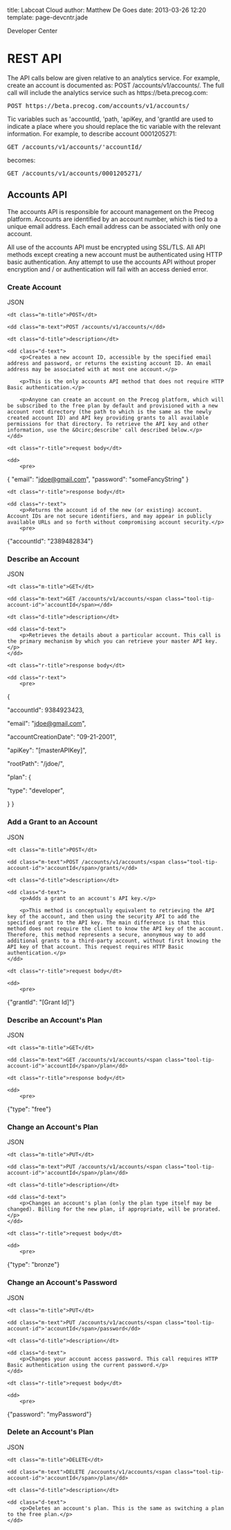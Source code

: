title: Labcoat Cloud
author: Matthew De Goes
date: 2013-03-26 12:20
template: page-devcntr.jade

<span class="page-title">Developer Center</span>
<h1>REST API</h1>

<p>The API calls below are given relative to an analytics service. For example, create an account is documented as: POST /accounts/v1/accounts/. The full call will include the analytics service such as https://beta.precog.com:</p>
<pre>
POST https://beta.precog.com/accounts/v1/accounts/
</pre>

<p>Tic variables such as <span class="tool-tip-account-id">'accountId</span>, <span class="tool-tip-path">'path</span>, <span class="tool-tip-apikey tool-tip-apikey">'apiKey</span>, and <span class="tool-tip-grant-id">'grantId</span> are used to indicate a place where you should replace the tic variable with the relevant information. For example, to describe account 0001205271:</p>
<pre>
GET /accounts/v1/accounts/<span class="tool-tip-account-id">'accountId</span>/
</pre>

<p>becomes:</p>
<pre>
GET /accounts/v1/accounts/0001205271/
</pre>
<h2>Accounts API</h2>

<p>The accounts API is responsible for account management on the Precog platform. Accounts are identified by an account number, which is tied to a unique email address. Each email address can be associated with only one account.</p>

<p>All use of the accounts API must be encrypted using SSL/TLS. All API methods except creating a new account must be authenticated using HTTP basic authentication. Any attempt to use the accounts API without proper encryption and / or authentication will fail with an access denied error.</p>

<h3>Create Account</h3>

<dl class="api-call-json">
    <dt class="button-json">JSON</dt>

    <dt class="m-title">POST</dt>

    <dd class="m-text">POST /accounts/v1/accounts/</dd>

    <dt class="d-title">description</dt>

    <dd class="d-text">
        <p>Creates a new account ID, accessible by the specified email address and password, or returns the existing account ID. An email address may be associated with at most one account.</p>

        <p>This is the only accounts API method that does not require HTTP Basic authentication.</p>

        <p>Anyone can create an account on the Precog platform, which will be subscribed to the free plan by default and provisioned with a new account root directory (the path to which is the same as the newly created account ID) and API key providing grants to all available permissions for that directory. To retrieve the API key and other information, use the &Ocirc;describe' call described below.</p>
    </dd>

    <dt class="r-title">request body</dt>

    <dd>
        <pre>
{
"email": "jdoe@gmail.com",
"password": "someFancyString"
}
</pre>
    </dd>

    <dt class="r-title">response body</dt>

    <dd class="r-text">
        <p>Returns the account id of the new (or existing) account. Account IDs are not secure identifiers, and may appear in publicly available URLs and so forth without compromising account security.</p>
        <pre>
{"accountId": "2389482834"}
</pre>
    </dd>
</dl>

<h3>Describe an Account</h3>

<dl class="api-call-json">
    <dt class="button-json">JSON</dt>

    <dt class="m-title">GET</dt>

    <dd class="m-text">GET /accounts/v1/accounts/<span class="tool-tip-account-id">'accountId</span></dd>

    <dt class="d-title">description</dt>

    <dd class="d-text">
        <p>Retrieves the details about a particular account. This call is the primary mechanism by which you can retrieve your master API key.</p>
    </dd>

    <dt class="r-title">response body</dt>

    <dd class="r-text">
        <pre>
{

"accountId": 9384923423,

"email": "jdoe@gmail.com",

"accountCreationDate": "09-21-2001",

"apiKey": "[masterAPIKey]",

"rootPath": "/jdoe/",

"plan": {

"type": "developer",

}
}
</pre>
    </dd>
</dl>

<h3>Add a Grant to an Account</h3>

<dl class="api-call-json">
    <dt class="button-json">JSON</dt>

    <dt class="m-title">POST</dt>

    <dd class="m-text">POST /accounts/v1/accounts/<span class="tool-tip-account-id">'accountId</span>/grants/</dd>

    <dt class="d-title">description</dt>

    <dd class="d-text">
        <p>Adds a grant to an account's API key.</p>

        <p>This method is conceptually equivalent to retrieving the API key of the account, and then using the security API to add the specified grant to the API key. The main difference is that this method does not require the client to know the API key of the account. Therefore, this method represents a secure, anonymous way to add additional grants to a third-party account, without first knowing the API key of that account. This request requires HTTP Basic authentication.</p>
    </dd>

    <dt class="r-title">request body</dt>

    <dd>
        <pre>
{"grantId": "[Grant Id]"}
</pre>
    </dd>
</dl>

<h3>Describe an Account's Plan</h3>

<dl class="api-call-json">
    <dt class="button-json">JSON</dt>

    <dt class="m-title">GET</dt>

    <dd class="m-text">GET /accounts/v1/accounts/<span class="tool-tip-account-id">'accountId</span>/plan</dd>

    <dt class="r-title">response body</dt>

    <dd>
        <pre>
{"type": "free"}
</pre>
    </dd>
</dl>

<h3 id="change-plan-api">Change an Account's Plan</h3>

<dl class="api-call-json">
    <dt class="button-json">JSON</dt>

    <dt class="m-title">PUT</dt>

    <dd class="m-text">PUT /accounts/v1/accounts/<span class="tool-tip-account-id">'accountId</span>/plan</dd>

    <dt class="d-title">description</dt>

    <dd class="d-text">
        <p>Changes an account's plan (only the plan type itself may be changed). Billing for the new plan, if appropriate, will be prorated.</p>
    </dd>

    <dt class="r-title">request body</dt>

    <dd>
        <pre>
{"type": "bronze"}
</pre>
    </dd>
</dl>

<h3 id="change-account-password-api">Change an Account's Password</h3>

<dl class="api-call-json">
    <dt class="button-json">JSON</dt>

    <dt class="m-title">PUT</dt>

    <dd class="m-text">PUT /accounts/v1/accounts/<span class="tool-tip-account-id">'accountId</span>/password</dd>

    <dt class="d-title">description</dt>

    <dd class="d-text">
        <p>Changes your account access password. This call requires HTTP Basic authentication using the current password.</p>
    </dd>

    <dt class="r-title">request body</dt>

    <dd>
        <pre>
{"password": "myPassword"}
</pre>
    </dd>
</dl>

<h3>Delete an Account's Plan</h3>

<dl class="api-call-json">
    <dt class="button-json">JSON</dt>

    <dt class="m-title">DELETE</dt>

    <dd class="m-text">DELETE /accounts/v1/accounts/<span class="tool-tip-account-id">'accountId</span>/plan</dd>

    <dt class="d-title">description</dt>

    <dd class="d-text">
        <p>Deletes an account's plan. This is the same as switching a plan to the free plan.</p>
    </dd>
</dl>